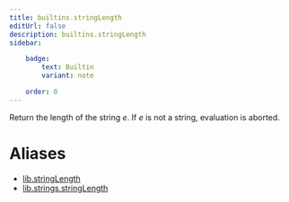 ```yaml
---
title: builtins.stringLength
editUrl: false
description: builtins.stringLength
sidebar:

    badge:
        text: Builtin
        variant: note

    order: 0
---
```


Return the length of the string *e*. If *e* is not a string,
evaluation is aborted.


# Aliases

- [lib.stringLength](/nix-doc-comments/reference/lib/lib-stringlength)
- [lib.strings.stringLength](/nix-doc-comments/reference/lib/strings/lib-strings-stringlength)


